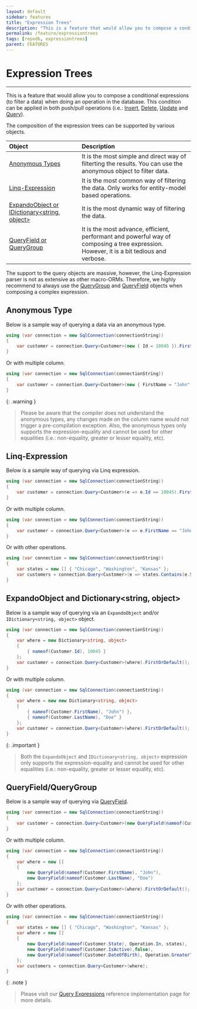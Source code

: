 ```yaml
---
layout: default
sidebar: features
title: "Expression Trees"
description: "This is a feature that would allow you to compose a conditional expressions (to filter a data) when doing an operation in the database."
permalink: /feature/expressiontrees
tags: [repodb, expressiontrees]
parent: FEATURES
---
```


# Expression Trees

---

This is a feature that would allow you to compose a conditional expressions (to filter a data) when doing an operation in the database. This condition can be applied in both push/pull operations (i.e.: [Insert](/operation/insert), [Delete](/operation/delete), [Update](/operation/update) and [Query](/opereration/query)).

The composition of the expression trees can be supported by various objects.

| Object | Description  | 
|:-------------|:-------------|
| [Anonymous Types](#anonymous-type) | It is the most simple and direct way of filterting the results. You can use the anonymous object to filter data. |
| [Linq-Expression](#linq-expression) | It is the most common way of filtering the data. Only works for entity-model based operations. |
| [ExpandoObject or IDictionary<string, object>](#expandoobject-and-dictionarystring-object) | It is the most dynamic way of filtering the data. |
| [QueryField or QueryGroup](#queryfieldquerygroup) | It is the most advance, efficient, performant and powerful way of composing a tree expression. However, it is a bit tedious and verbose. |

The support to the query objects are massive, however, the Linq-Expression parser is not as extensive as other macro-ORMs. Therefore, we highly recommend to always use the [QueryGroup](/class/querygroup) and [QueryField](/class/queryfield) objects when composing a complex expression.

## Anonymous Type

Below is a sample way of querying a data via an anonymous type. 

```csharp
using (var connection = new SqlConnection(connectionString))
{
    var customer = connection.Query<Customer>(new { Id = 10045 }).FirstOrDefault();
}
```

Or with multiple column.

```csharp
using (var connection = new SqlConnection(connectionString))
{
    var customer = connection.Query<Customer>(new { FirstName = "John", LastName = "Doe" }).FirstOrDefault();
}
```

{: .warning }
> Please be aware that the compiler does not understand the anonymous types, any changes made on the column name would not trigger a pre-compilation exception. Also, the anonymous types only supports the expression-equality and cannot be used for other equalities (i.e.: non-equality, greater or lesser equality, etc).

## Linq-Expression

Below is a sample way of querying via Linq expression. 

```csharp
using (var connection = new SqlConnection(connectionString))
{
    var customer = connection.Query<Customer>(e => e.Id == 10045).FirstOrDefault();
}
```

Or with multiple column.

```csharp
using (var connection = new SqlConnection(connectionString))
{
    var customer = connection.Query<Customer>(e => e.FirstName == "John" && e.LastName == "Doe" }).FirstOrDefault();
}
```

Or with other operations.

```csharp
using (var connection = new SqlConnection(connectionString))
{
    var states = new [] { "Chicago", "Washington", "Kansas" };
    var customers = connection.Query<Customer>(e => states.Contains(e.State) && e.IsActive == false && e.DateOfBirth >= DateTime.Parse("1970-01-01") });
}
```

## ExpandoObject and Dictionary<string, object>

Below is a sample way of querying via an `ExpandoObject` and/or `IDictionary<string, object>` object. 

```csharp
using (var connection = new SqlConnection(connectionString))
{
    var where = new Dictionary<string, object>
    {
        { nameof(Customer.Id), 10045 }
    };
    var customer = connection.Query<Customer>(where).FirstOrDefault();
}
```

Or with multiple column.

```csharp
using (var connection = new SqlConnection(connectionString))
{
    var where = new new Dictionary<string, object>
    {
        { nameof(Customer.FirstName), "John") },
        { nameof(Customer.LastName), "Doe" }
    };
    var customer = connection.Query<Customer>(where).FirstOrDefault();
}
```

{: .important }
> Both the `ExpandoObject` and `IDictionary<string, object>` expression only supports the expression-equality and cannot be used for other equalities (i.e.: non-equality, greater or lesser equality, etc).

## QueryField/QueryGroup

Below is a sample way of querying via [QueryField](/class/queryfield). 

```csharp
using (var connection = new SqlConnection(connectionString))
{
    var customer = connection.Query<Customer>(new QueryField(nameof(Customer.Id), 10045)).FirstOrDefault();
}
```

Or with multiple column.

```csharp
using (var connection = new SqlConnection(connectionString))
{
    var where = new []
    {
        new QueryField(nameof(Customer.FirstName), "John"),
        new QueryField(nameof(Customer.LastName), "Doe")
    };
    var customer = connection.Query<Customer>(where).FirstOrDefault();
}
```

Or with other operations.

```csharp
using (var connection = new SqlConnection(connectionString))
{
    var states = new [] { "Chicago", "Washington", "Kansas" };
    var where = new []
    {
        new QueryField(nameof(Customer.State), Operation.In, states),
        new QueryField(nameof(Customer.IsActive),false),
        new QueryField(nameof(Customer.DateOfBirth), Operation.GreaterThanOrEqual, DateTime.Parse("1970-01-01"))
    };
    var customers = connection.Query<Customer>(where);
}
```

{: .note }
> Please visit our [Query Expressions](/reference/queryexpressions) reference implementation page for more details.
